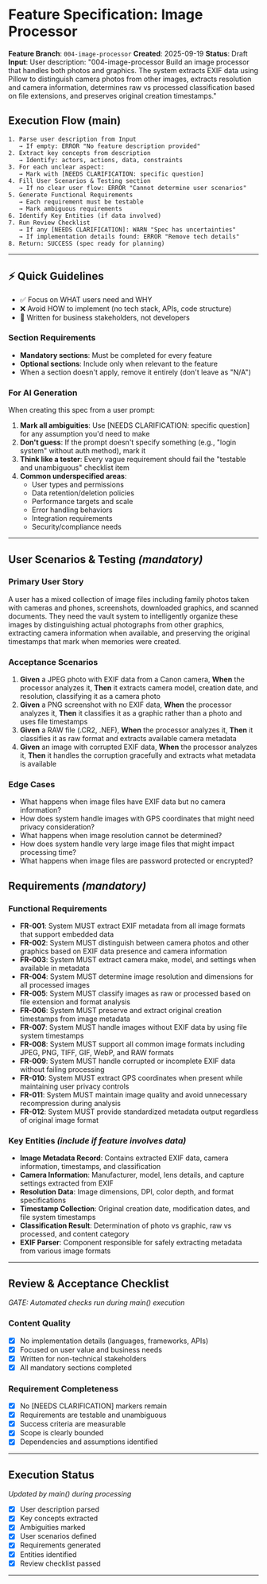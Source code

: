 # Feature Specification: Image Processor

**Feature Branch**: `004-image-processor`
**Created**: 2025-09-19
**Status**: Draft
**Input**: User description: "004-image-processor Build an image processor that handles both photos and graphics. The system extracts EXIF data using Pillow to distinguish camera photos from other images, extracts resolution and camera information, determines raw vs processed classification based on file extensions, and preserves original creation timestamps."

## Execution Flow (main)
```
1. Parse user description from Input
   → If empty: ERROR "No feature description provided"
2. Extract key concepts from description
   → Identify: actors, actions, data, constraints
3. For each unclear aspect:
   → Mark with [NEEDS CLARIFICATION: specific question]
4. Fill User Scenarios & Testing section
   → If no clear user flow: ERROR "Cannot determine user scenarios"
5. Generate Functional Requirements
   → Each requirement must be testable
   → Mark ambiguous requirements
6. Identify Key Entities (if data involved)
7. Run Review Checklist
   → If any [NEEDS CLARIFICATION]: WARN "Spec has uncertainties"
   → If implementation details found: ERROR "Remove tech details"
8. Return: SUCCESS (spec ready for planning)
```

---

## ⚡ Quick Guidelines
- ✅ Focus on WHAT users need and WHY
- ❌ Avoid HOW to implement (no tech stack, APIs, code structure)
- 👥 Written for business stakeholders, not developers

### Section Requirements
- **Mandatory sections**: Must be completed for every feature
- **Optional sections**: Include only when relevant to the feature
- When a section doesn't apply, remove it entirely (don't leave as "N/A")

### For AI Generation
When creating this spec from a user prompt:
1. **Mark all ambiguities**: Use [NEEDS CLARIFICATION: specific question] for any assumption you'd need to make
2. **Don't guess**: If the prompt doesn't specify something (e.g., "login system" without auth method), mark it
3. **Think like a tester**: Every vague requirement should fail the "testable and unambiguous" checklist item
4. **Common underspecified areas**:
   - User types and permissions
   - Data retention/deletion policies
   - Performance targets and scale
   - Error handling behaviors
   - Integration requirements
   - Security/compliance needs

---

## User Scenarios & Testing *(mandatory)*

### Primary User Story
A user has a mixed collection of image files including family photos taken with cameras and phones, screenshots, downloaded graphics, and scanned documents. They need the vault system to intelligently organize these images by distinguishing actual photographs from other graphics, extracting camera information when available, and preserving the original timestamps that mark when memories were created.

### Acceptance Scenarios
1. **Given** a JPEG photo with EXIF data from a Canon camera, **When** the processor analyzes it, **Then** it extracts camera model, creation date, and resolution, classifying it as a camera photo
2. **Given** a PNG screenshot with no EXIF data, **When** the processor analyzes it, **Then** it classifies it as a graphic rather than a photo and uses file timestamps
3. **Given** a RAW file (.CR2, .NEF), **When** the processor analyzes it, **Then** it classifies it as raw format and extracts available camera metadata
4. **Given** an image with corrupted EXIF data, **When** the processor analyzes it, **Then** it handles the corruption gracefully and extracts what metadata is available

### Edge Cases
- What happens when image files have EXIF data but no camera information?
- How does system handle images with GPS coordinates that might need privacy consideration?
- What happens when image resolution cannot be determined?
- How does system handle very large image files that might impact processing time?
- What happens when image files are password protected or encrypted?

## Requirements *(mandatory)*

### Functional Requirements
- **FR-001**: System MUST extract EXIF metadata from all image formats that support embedded data
- **FR-002**: System MUST distinguish between camera photos and other graphics based on EXIF data presence and camera information
- **FR-003**: System MUST extract camera make, model, and settings when available in metadata
- **FR-004**: System MUST determine image resolution and dimensions for all processed images
- **FR-005**: System MUST classify images as raw or processed based on file extension and format analysis
- **FR-006**: System MUST preserve and extract original creation timestamps from image metadata
- **FR-007**: System MUST handle images without EXIF data by using file system timestamps
- **FR-008**: System MUST support all common image formats including JPEG, PNG, TIFF, GIF, WebP, and RAW formats
- **FR-009**: System MUST handle corrupted or incomplete EXIF data without failing processing
- **FR-010**: System MUST extract GPS coordinates when present while maintaining user privacy controls
- **FR-011**: System MUST maintain image quality and avoid unnecessary recompression during analysis
- **FR-012**: System MUST provide standardized metadata output regardless of original image format

### Key Entities *(include if feature involves data)*
- **Image Metadata Record**: Contains extracted EXIF data, camera information, timestamps, and classification
- **Camera Information**: Manufacturer, model, lens details, and capture settings extracted from EXIF
- **Resolution Data**: Image dimensions, DPI, color depth, and format specifications
- **Timestamp Collection**: Original creation date, modification dates, and file system timestamps
- **Classification Result**: Determination of photo vs graphic, raw vs processed, and content category
- **EXIF Parser**: Component responsible for safely extracting metadata from various image formats

---

## Review & Acceptance Checklist
*GATE: Automated checks run during main() execution*

### Content Quality
- [x] No implementation details (languages, frameworks, APIs)
- [x] Focused on user value and business needs
- [x] Written for non-technical stakeholders
- [x] All mandatory sections completed

### Requirement Completeness
- [x] No [NEEDS CLARIFICATION] markers remain
- [x] Requirements are testable and unambiguous
- [x] Success criteria are measurable
- [x] Scope is clearly bounded
- [x] Dependencies and assumptions identified

---

## Execution Status
*Updated by main() during processing*

- [x] User description parsed
- [x] Key concepts extracted
- [x] Ambiguities marked
- [x] User scenarios defined
- [x] Requirements generated
- [x] Entities identified
- [x] Review checklist passed

---